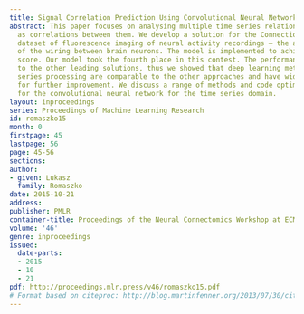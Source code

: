 ```yaml
---
title: Signal Correlation Prediction Using Convolutional Neural Networks
abstract: This paper focuses on analysing multiple time series relationships such
  as correlations between them. We develop a solution for the Connectiomics contest
  dataset of fluorescence imaging of neural activity recordings — the aim is reconstruction
  of the wiring between brain neurons. The model is implemented to achieve high evaluation
  score. Our model took the fourth place in this contest. The performance is similar
  to the other leading solutions, thus we showed that deep learning methods for time
  series processing are comparable to the other approaches and have wide opportunities
  for further improvement. We discuss a range of methods and code optimisations applied
  for the convolutional neural network for the time series domain.
layout: inproceedings
series: Proceedings of Machine Learning Research
id: romaszko15
month: 0
firstpage: 45
lastpage: 56
page: 45-56
sections: 
author:
- given: Lukasz
  family: Romaszko
date: 2015-10-21
address: 
publisher: PMLR
container-title: Proceedings of the Neural Connectomics Workshop at ECML 2014
volume: '46'
genre: inproceedings
issued:
  date-parts:
  - 2015
  - 10
  - 21
pdf: http://proceedings.mlr.press/v46/romaszko15.pdf
# Format based on citeproc: http://blog.martinfenner.org/2013/07/30/citeproc-yaml-for-bibliographies/
---
```

